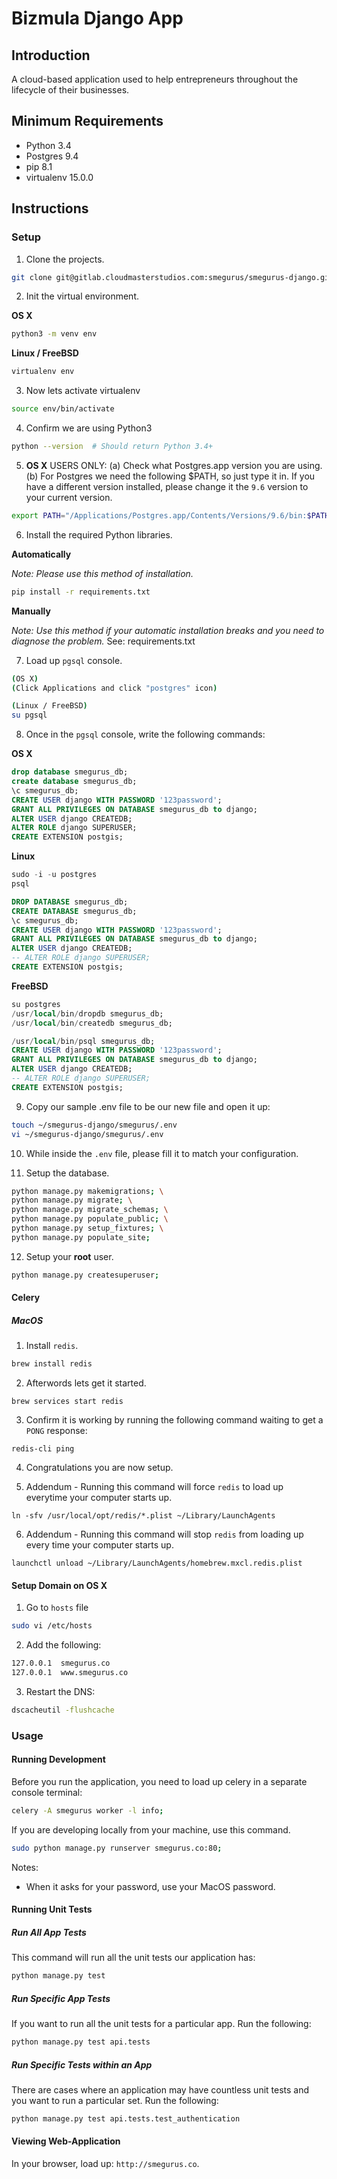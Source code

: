 # Bizmula Django App
## Introduction
A cloud-based application used to help entrepreneurs throughout the lifecycle of their businesses.

## Minimum Requirements
* Python 3.4
* Postgres 9.4
* pip 8.1
* virtualenv 15.0.0

## Instructions
### Setup
1. Clone the projects.

  ```bash
  git clone git@gitlab.cloudmasterstudios.com:smegurus/smegurus-django.git
  ```

2. Init the virtual environment.

  **OS X**

  ```bash
  python3 -m venv env
  ```

  **Linux / FreeBSD**

  ```bash
  virtualenv env
  ```

3. Now lets activate virtualenv

  ```bash
  source env/bin/activate
  ```

4. Confirm we are using Python3

  ```bash
  python --version  # Should return Python 3.4+
  ```

5. **OS X** USERS ONLY: (a) Check what Postgres.app version you are using. (b) For Postgres we need the following $PATH, so just type it in. If you have a different version installed, please change it the `9.6` version to your current version.

  ```bash
  export PATH="/Applications/Postgres.app/Contents/Versions/9.6/bin:$PATH"
  ```

6. Install the required Python libraries.

  **Automatically**

  *Note: Please use this method of installation.*

  ```bash
  pip install -r requirements.txt
  ```

  **Manually**

  *Note: Use this method if your automatic installation breaks and you need to diagnose the problem.*
  See: requirements.txt

7. Load up ``pgsql`` console.

  ```bash
  (OS X)
  (Click Applications and click "postgres" icon)

  (Linux / FreeBSD)
  su pgsql
  ```

8. Once in the ``pgsql`` console, write the following commands:

  **OS X**

  ```sql
  drop database smegurus_db;
  create database smegurus_db;
  \c smegurus_db;
  CREATE USER django WITH PASSWORD '123password';
  GRANT ALL PRIVILEGES ON DATABASE smegurus_db to django;
  ALTER USER django CREATEDB;
  ALTER ROLE django SUPERUSER;
  CREATE EXTENSION postgis;
  ```

  **Linux**

  ```sql
  sudo -i -u postgres
  psql

  DROP DATABASE smegurus_db;
  CREATE DATABASE smegurus_db;
  \c smegurus_db;
  CREATE USER django WITH PASSWORD '123password';
  GRANT ALL PRIVILEGES ON DATABASE smegurus_db to django;
  ALTER USER django CREATEDB;
  -- ALTER ROLE django SUPERUSER;
  CREATE EXTENSION postgis;
  ```

  **FreeBSD**

  ```sql
  su postgres
  /usr/local/bin/dropdb smegurus_db;
  /usr/local/bin/createdb smegurus_db;

  /usr/local/bin/psql smegurus_db;
  CREATE USER django WITH PASSWORD '123password';
  GRANT ALL PRIVILEGES ON DATABASE smegurus_db to django;
  ALTER USER django CREATEDB;
  -- ALTER ROLE django SUPERUSER;
  CREATE EXTENSION postgis;
  ```

9. Copy our sample .env file to be our new file and open it up:

  ```bash
  touch ~/smegurus-django/smegurus/.env
  vi ~/smegurus-django/smegurus/.env
  ```

10. While inside the ``.env`` file, please fill it to match your configuration.

11. Setup the database.

  ```bash
  python manage.py makemigrations; \
  python manage.py migrate; \
  python manage.py migrate_schemas; \
  python manage.py populate_public; \
  python manage.py setup_fixtures; \
  python manage.py populate_site;
  ```

12. Setup your **root** user.

  ```bash
  python manage.py createsuperuser;
  ```

#### Celery
##### MacOS

1. Install `redis`.
  ```bash
  brew install redis
  ```

2. Afterwords lets get it started.
  ```
  brew services start redis
  ```

3. Confirm it is working by running the following command waiting to get a ``PONG`` response:
  ```
  redis-cli ping
  ```

4. Congratulations you are now setup.

5. Addendum - Running this command will force ``redis`` to load up everytime your computer starts up.
  ```
  ln -sfv /usr/local/opt/redis/*.plist ~/Library/LaunchAgents
  ```

6. Addendum - Running this command will stop ``redis`` from loading up every time your computer starts up.
  ```
  launchctl unload ~/Library/LaunchAgents/homebrew.mxcl.redis.plist
  ```

#### Setup Domain on OS X
1. Go to ``hosts`` file
  ```bash
  sudo vi /etc/hosts
  ```

2. Add the following:
  ```bash
  127.0.0.1  smegurus.co
  127.0.0.1  www.smegurus.co
  ```

3. Restart the DNS:
  ```bash
  dscacheutil -flushcache
  ```


### Usage
#### Running Development
Before you run the application, you need to load up celery in a separate console terminal:
  ```bash
  celery -A smegurus worker -l info;
  ````


If you are developing locally from your machine, use this command.
  ```bash
  sudo python manage.py runserver smegurus.co:80;
  ```

Notes:
- When it asks for your password, use your MacOS password.


#### Running Unit Tests
##### Run All App Tests
This command will run all the unit tests our application has:

```bash
python manage.py test
```

##### Run Specific App Tests
If you want to run all the unit tests for a particular app. Run the following:

```bash
python manage.py test api.tests
```

##### Run Specific Tests within an App
There are cases where an application may have countless unit tests and you want to run a particular set. Run the following:

```bash
python manage.py test api.tests.test_authentication
```

#### Viewing Web-Application

In your browser, load up: ```http://smegurus.co```.
